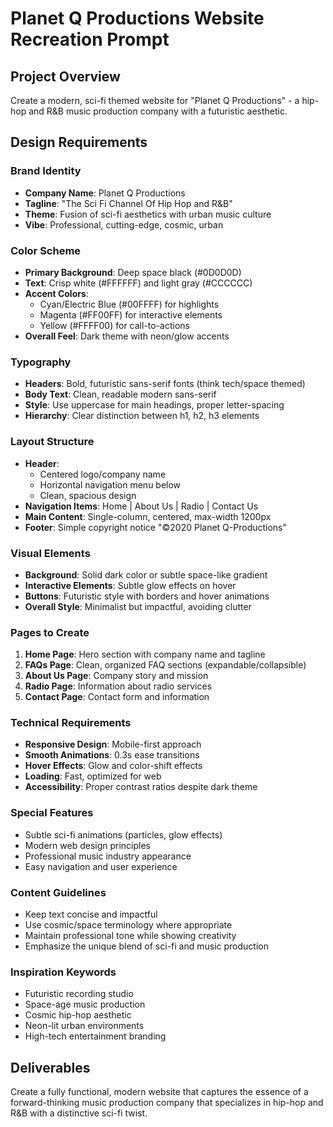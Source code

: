# Planet Q Productions Website Recreation Prompt

## Project Overview
Create a modern, sci-fi themed website for "Planet Q Productions" - a hip-hop and R&B music production company with a futuristic aesthetic.

## Design Requirements

### Brand Identity
- **Company Name**: Planet Q Productions
- **Tagline**: "The Sci Fi Channel Of Hip Hop and R&B"
- **Theme**: Fusion of sci-fi aesthetics with urban music culture
- **Vibe**: Professional, cutting-edge, cosmic, urban

### Color Scheme
- **Primary Background**: Deep space black (#0D0D0D)
- **Text**: Crisp white (#FFFFFF) and light gray (#CCCCCC)
- **Accent Colors**: 
  - Cyan/Electric Blue (#00FFFF) for highlights
  - Magenta (#FF00FF) for interactive elements
  - Yellow (#FFFF00) for call-to-actions
- **Overall Feel**: Dark theme with neon/glow accents

### Typography
- **Headers**: Bold, futuristic sans-serif fonts (think tech/space themed)
- **Body Text**: Clean, readable modern sans-serif
- **Style**: Use uppercase for main headings, proper letter-spacing
- **Hierarchy**: Clear distinction between h1, h2, h3 elements

### Layout Structure
- **Header**: 
  - Centered logo/company name
  - Horizontal navigation menu below
  - Clean, spacious design
- **Navigation Items**: Home | About Us | Radio | Contact Us
- **Main Content**: Single-column, centered, max-width 1200px
- **Footer**: Simple copyright notice "©2020 Planet Q-Productions"

### Visual Elements
- **Background**: Solid dark color or subtle space-like gradient
- **Interactive Elements**: Subtle glow effects on hover
- **Buttons**: Futuristic style with borders and hover animations
- **Overall Style**: Minimalist but impactful, avoiding clutter

### Pages to Create
1. **Home Page**: Hero section with company name and tagline
2. **FAQs Page**: Clean, organized FAQ sections (expandable/collapsible)
3. **About Us Page**: Company story and mission
4. **Radio Page**: Information about radio services
5. **Contact Page**: Contact form and information

### Technical Requirements
- **Responsive Design**: Mobile-first approach
- **Smooth Animations**: 0.3s ease transitions
- **Hover Effects**: Glow and color-shift effects
- **Loading**: Fast, optimized for web
- **Accessibility**: Proper contrast ratios despite dark theme

### Special Features
- Subtle sci-fi animations (particles, glow effects)
- Modern web design principles
- Professional music industry appearance
- Easy navigation and user experience

### Content Guidelines
- Keep text concise and impactful
- Use cosmic/space terminology where appropriate
- Maintain professional tone while showing creativity
- Emphasize the unique blend of sci-fi and music production

### Inspiration Keywords
- Futuristic recording studio
- Space-age music production
- Cosmic hip-hop aesthetic
- Neon-lit urban environments
- High-tech entertainment branding

## Deliverables
Create a fully functional, modern website that captures the essence of a forward-thinking music production company that specializes in hip-hop and R&B with a distinctive sci-fi twist.